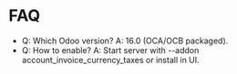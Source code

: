 # FAQ

- Q: Which Odoo version? A: 16.0 (OCA/OCB packaged).
- Q: How to enable? A: Start server with --addon account_invoice_currency_taxes or install in UI.

